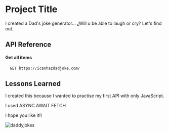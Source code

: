 
# Project Title

I created a Dad's joke generator... ¿Will u be able to laugh or cry? Let's find out.


## API Reference

#### Get all items

```http
  GET https://icanhazdadjoke.com/
```



  
## Lessons Learned

I created this because I wanted to practise my first API with only JavaScript.

I used ASYNC AWAIT FETCH

I hope you like it!!
  

![daddyjokes](https://user-images.githubusercontent.com/76445704/118823309-2f7b4380-b8b9-11eb-9ffd-1faaa210feab.png)

